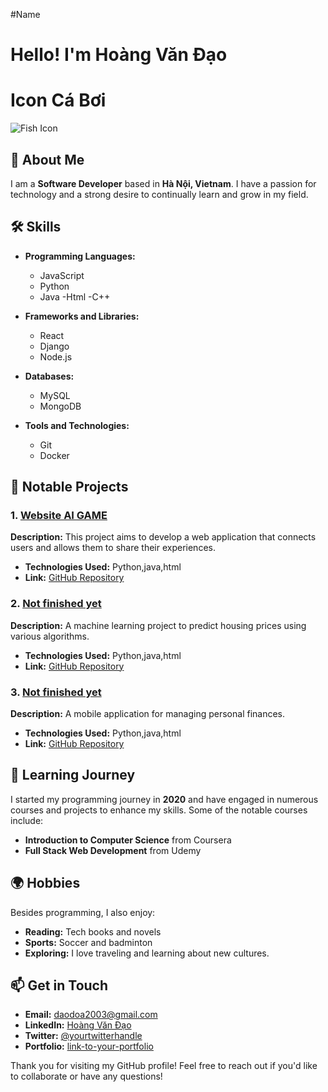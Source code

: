 #Name
# Hello! I'm Hoàng Văn Đạo
# Icon Cá Bơi

![Fish Icon](https://fontawesome.com/icons/fish?style=solid)
## 👤 About Me

I am a **Software Developer** based in **Hà Nội, Vietnam**. I have a passion for technology and a strong desire to continually learn and grow in my field.

## 🛠️ Skills

- **Programming Languages:** 
  - JavaScript
  - Python
  - Java
  -Html
  -C++

- **Frameworks and Libraries:**
  - React
  - Django
  - Node.js

- **Databases:**
  - MySQL
  - MongoDB

- **Tools and Technologies:**
  - Git
  - Docker

## 🚀 Notable Projects

### 1. [Website AI GAME](link-to-your-project-1)
**Description:** This project aims to develop a web application that connects users and allows them to share their experiences. 
- **Technologies Used:** Python,java,html
- **Link:** [GitHub Repository](link-to-your-github-repo)

### 2. [Not finished yet](link-to-your-project-2)
**Description:** A machine learning project to predict housing prices using various algorithms.
- **Technologies Used:** Python,java,html
- **Link:** [GitHub Repository](link-to-your-github-repo)

### 3. [Not finished yet](link-to-your-project-3)
**Description:** A mobile application for managing personal finances.
- **Technologies Used:** Python,java,html
- **Link:** [GitHub Repository](link-to-your-github-repo)

## 🌱 Learning Journey

I started my programming journey in **2020** and have engaged in numerous courses and projects to enhance my skills. Some of the notable courses include:

- **Introduction to Computer Science** from Coursera
- **Full Stack Web Development** from Udemy

## 🌍 Hobbies

Besides programming, I also enjoy:
- **Reading:** Tech books and novels
- **Sports:** Soccer and badminton
- **Exploring:** I love traveling and learning about new cultures.

## 📫 Get in Touch

- **Email:** daodoa2003@gmail.com
- **LinkedIn:** [Hoàng Văn Đạo](https://www.linkedin.com/in/your-profile)
- **Twitter:** [@yourtwitterhandle](https://twitter.com/yourtwitterhandle)
- **Portfolio:** [link-to-your-portfolio](https://your-portfolio.com)

Thank you for visiting my GitHub profile! Feel free to reach out if you'd like to collaborate or have any questions!
